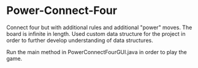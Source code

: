 # Power-Connect-Four
Connect four but with additional rules and additional "power" moves. The board is infinite in length. 
Used custom data structure for the project in order to further develop understanding of data structures.

Run the main method in PowerConnectFourGUI.java in order to play the game.
